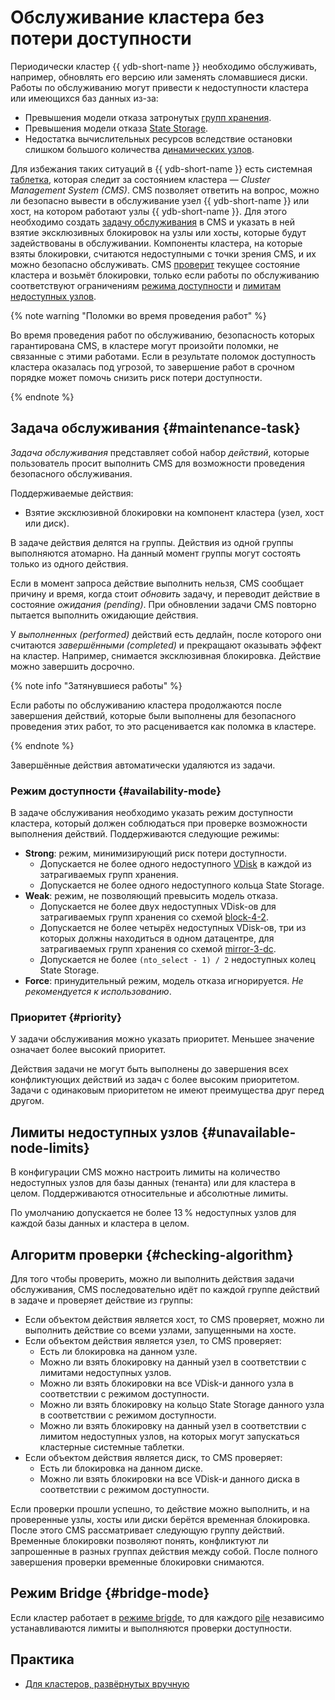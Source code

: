 # Обслуживание кластера без потери доступности

Периодически кластер {{ ydb-short-name }} необходимо обслуживать, например, обновлять его версию или заменять сломавшиеся диски. Работы по обслуживанию могут привести к недоступности кластера или имеющихся баз данных из-за:

- Превышения модели отказа затронутых [групп хранения](../../concepts/glossary.md#storage-groups).
- Превышения модели отказа [State Storage](../../reference/configuration/domains_config.md#domains-state).
- Недостатка вычислительных ресурсов вследствие остановки слишком большого количества [динамических узлов](../../concepts/glossary.md#dynamic-node).

Для избежания таких ситуаций в {{ ydb-short-name }} есть системная [таблетка](../../concepts/glossary.md#tablet), которая следит за состоянием кластера — *Cluster Management System (CMS)*. CMS позволяет ответить на вопрос, можно ли безопасно вывести в обслуживание узел {{ ydb-short-name }} или хост, на котором работают узлы {{ ydb-short-name }}. Для этого необходимо создать [задачу обслуживания](#maintenance-task) в CMS и указать в ней взятие эксклюзивных блокировок на узлы или хосты, которые будут задействованы в обслуживании. Компоненты кластера, на которые взяты блокировки, считаются недоступными с точки зрения CMS, и их можно безопасно обслуживать. CMS [проверит](#checking-algorithm) текущее состояние кластера и возьмёт блокировки, только если работы по обслуживанию соответствуют ограничениям [режима доступности](#availability-mode) и [лимитам недоступных узлов](#unavailable-node-limits).

{% note warning "Поломки во время проведения работ" %}

Во время проведения работ по обслуживанию, безопасность которых гарантирована CMS, в кластере могут произойти поломки, не связанные с этими работами. Если в результате поломок доступность кластера оказалась под угрозой, то завершение работ в срочном порядке может помочь снизить риск потери доступности.

{% endnote %}

## Задача обслуживания {#maintenance-task}

*Задача обслуживания* представляет собой набор *действий*, которые пользователь просит выполнить CMS для возможности проведения безопасного обслуживания.

Поддерживаемые действия:

- Взятие эксклюзивной блокировки на компонент кластера (узел, хост или диск).

В задаче действия делятся на группы. Действия из одной группы выполняются атомарно. На данный момент группы могут состоять только из одного действия.

Если в момент запроса действие выполнить нельзя, CMS сообщает причину и время, когда стоит *обновить* задачу, и переводит действие в состояние *ожидания (pending)*. При обновлении задачи CMS повторно пытается выполнить ожидающие действия.

У *выполненных (performed)* действий есть дедлайн, после которого они считаются *завершёнными (completed)* и прекращают оказывать эффект на кластер. Например, снимается эксклюзивная блокировка. Действие можно завершить досрочно.

{% note info "Затянувшиеся работы" %}

Если работы по обслуживанию кластера продолжаются после завершения действий, которые были выполнены для безопасного проведения этих работ, то это расценивается как поломка в кластере.

{% endnote %}

Завершённые действия автоматически удаляются из задачи.

### Режим доступности {#availability-mode}

В задаче обслуживания необходимо указать режим доступности кластера, который должен соблюдаться при проверке возможности выполнения действий. Поддерживаются следующие режимы:

- **Strong**: режим, минимизирующий риск потери доступности.
    - Допускается не более одного недоступного [VDisk](../../concepts/glossary.md#vdisk) в каждой из затрагиваемых групп хранения.
    - Допускается не более одного недоступного кольца State Storage.
- **Weak**: режим, не позволяющий превысить модель отказа.
    - Допускается не более двух недоступных VDisk-ов для затрагиваемых групп хранения со схемой [block-4-2](../../reference/configuration/domains_config.md#reliability).
    - Допускается не более четырёх недоступных VDisk-ов, три из которых должны находиться в одном датацентре, для затрагиваемых групп хранения со схемой [mirror-3-dc](../../reference/configuration/domains_config.md#reliability).
    - Допускается не более `(nto_select - 1) / 2` недоступных колец State Storage.
- **Force**: принудительный режим, модель отказа игнорируется. *Не рекомендуется к использованию*.

### Приоритет {#priority}

У задачи обслуживания можно указать приоритет. Меньшее значение означает более высокий приоритет.

Действия задачи не могут быть выполнены до завершения всех конфликтующих действий из задач с более высоким приоритетом. Задачи с одинаковым приоритетом не имеют преимущества друг перед другом.

## Лимиты недоступных узлов {#unavailable-node-limits}

В конфигурации CMS можно настроить лимиты на количество недоступных узлов для базы данных (тенанта) или для кластера в целом. Поддерживаются относительные и абсолютные лимиты.

По умолчанию допускается не более 13 % недоступных узлов для каждой базы данных и кластера в целом.

## Алгоритм проверки {#checking-algorithm}

Для того чтобы проверить, можно ли выполнить действия задачи обслуживания, CMS последовательно идёт по каждой группе действий в задаче и проверяет действие из группы:

- Если объектом действия является хост, то CMS проверяет, можно ли выполнить действие со всеми узлами, запущенными на хосте.
- Если объектом действия является узел, то CMS проверяет:
  - Есть ли блокировка на данном узле.
  - Можно ли взять блокировку на данный узел в соответствии с лимитами недоступных узлов.
  - Можно ли взять блокировки на все VDisk-и данного узла в соответствии с режимом доступности.
  - Можно ли взять блокировку на кольцо State Storage данного узла в соответствии с режимом доступности.
  - Можно ли взять блокировку на данный узел в соответствии с лимитом недоступных узлов, на которых могут запускаться кластерные системные таблетки.
- Если объектом действия является диск, то CMS проверяет:
  - Есть ли блокировка на данном диске.
  - Можно ли взять блокировки на все VDisk-и данного диска в соответствии с режимом доступности.

Если проверки прошли успешно, то действие можно выполнить, и на проверенные узлы, хосты или диски берётся временная блокировка. После этого CMS рассматривает следующую группу действий. Временные блокировки позволяют понять, конфликтуют ли запрошенные в разных группах действия между собой. После полного завершения проверки временные блокировки снимаются.

## Режим Bridge {#bridge-mode}

Если кластер работает в [режиме brigde](../concepts/br), то для каждого [pile]() независимо устанавливаются лимиты и выполняются проверки доступности.

## Практика

* [Для кластеров, развёрнутых вручную](../deployment-options/manual/maintenance.md)